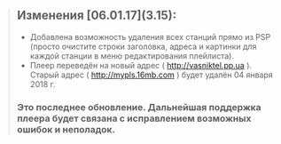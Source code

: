 > ## Изменения \[06.01.17](3.15):
>
> - Добавлена возможность удаления всех станций прямо из PSP
>   (просто очистите строки заголовка, адреса и картинки для каждой станции в меню редактирования плейлиста).
> - Плеер переведён на новый адрес ( http://vasniktel.pp.ua ). Старый адрес ( http://mypls.16mb.com ) будет удалён 04 января 2018 г.
>
>### Это последнее обновление. Дальнейшая поддержка плеера будет связана с исправлением возможных ошибок и неполадок.
